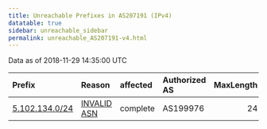 ```yaml
---
title: Unreachable Prefixes in AS207191 (IPv4)
datatable: true
sidebar: unreachable_sidebar
permalink: unreachable_AS207191-v4.html
---
```


Data as of 2018-11-29 14:35:00 UTC


<div class="datatable-begin"></div>

| Prefix                                                 | Reason                                                                                                 | affected   | Authorized AS   |   MaxLength | Anchor                                         |   unreachable /24s |
|:-------------------------------------------------------|:-------------------------------------------------------------------------------------------------------|:-----------|:----------------|------------:|:-----------------------------------------------|-------------------:|
| [5.102.134.0/24](https://stat.ripe.net/5.102.134.0/24) | [INVALID ASN](https://rpki-validator.ripe.net/announcement-preview?asn=AS207191&prefix=5.102.134.0/24) | complete   | AS199976        |          24 | [RIPE](unreachable_RIPE_NCC_RPKI_Root-v4.html) |                  1 |

<div class="datatable-end"></div>